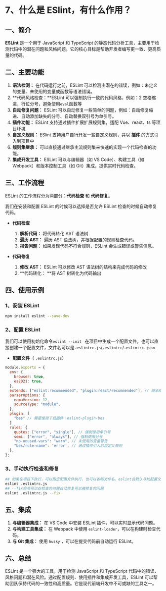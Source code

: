 # 7、什么是 ESlint，有什么作用？

## 一、简介

**ESLint** 是一个用于 JavaScript 和 TypeScript 的静态代码分析工具，主要用于检测代码中的潜在问题和风格问题。它的核心目标是帮助开发者编写更一致、更高质量的代码。

## 二、主要功能

1. **语法检测：** 在代码运行之前，ESLint 可以检测出潜在的错误，例如：未定义的变量、未使用的变量或函数等语法错误。
2. **代码风格检查：**ESLint 可以强制执行一致的代码风格，例如：2 空格缩进，行位分号，避免使用`eval`函数等
3. **自动修复问题：** ESLint 可以自动修复一些简单的问题，例如：自动修复缩进、自动添加缺失的分号、自动替换双引号为单引号。
4. **插件功能：** ESLint 支持通过插件扩展扩展规则集，适配 Vue、reaxt、ts 等项目环境
5. **自定义规则：** ESlint 支持用户自行开发一些自定义规则，并以 **插件** 的方式引入到项目中
6. **规则集继承：** 可以直接通过继承主流规则集来快速的实现一个代码检查的功能。
7. **集成开发工具：** ESLint 可以与编辑器（如 VS Code）、构建工具（如 Webpack）和版本控制工具（如 Git）集成，提供实时代码检查。

## 三、工作流程

ESLint 的工作流程分为两部分：**代码检查** 和 **代码修复**。

我们在安装和配置 ESLint 的时候可以选择是否允许 ESLint 检查的时候自动修复代码。

- **代码检查**

  1. **解析代码：** 将代码转化 AST 语法树
  2. **遍历 AST：** 遍历 AST 语法树，并根据配置的规则检查代码。
  3. **报告问题：** 如果发现代码不符合规则，ESLint 会生成错误或警告信息。

- **代码修复**
  1. **修改 AST：** ESLint 可以修改 AST 语法树的结构来完成代码的修改
  2. **代码转化： **将 AST 树转化为代码输出

## 四、使用示例

### 1、安装 ESLint

```bash
npm install eslint --save-dev
```

### 2、配置 ESLint

我们可以使用初始化命令`eslint --init ` 在项目中生成一个配置文件，也可以直接创建一个配置文件，文件名可以是`.eslintrc.js`/`.eslintrc`/`.eslintrc.json`

- **配置文件**（ `.eslintrc.js`）

```javascript
module.exports = {
  env: {
    browser: true,
    es2021: true,
  },
  extends: ["eslint:recommended", "plugin:react/recommended"], // 继承规则集
  parserOptions: {
    ecmaVersion: 12,
    sourceType: "module",
  },
  plugin: [
    "bes" // 需要使用下载插件：eslint-plugin-bes
  ]
  rules: {
    quotes: ["error", "single"], // 强制使用单引号
    semi: ["error", "always"], // 强制使用分号
    "no-unused-vars": "warn", // 未使用的变量警告
    "bes/rule-name": 'error', // 通过插件引入的自定义规则
  },
};
```

### 3、手动执行检查和修复

```bash
## 如果在项目下执行，可以指定配置文件执行，也可以省略文件名，eslint会默认寻找配置文件
eslint .eslintrc.js
## --fix命令可以在检查的时候自动修复可以被修复的问题
eslint .eslintrc.js --fix
```

## 五、集成

1. **与编辑器集成：** 在 VS Code 中安装 ESLint 插件，可以实时显示代码问题。
2. **与构建工具集成：** 在 Webpack 中使用 `eslint-loader`，可以在构建时检查代码。
3. **与 Git 集成：** 使用 `husky` ，可以在提交代码前自动运行 ESLint。

## 六、总结

ESLint 是一个强大的工具，用于检测 JavaScript 和 TypeScript 代码中的错误、风格问题和潜在风险。通过配置规则、使用插件和集成开发工具，ESLint 可以帮助团队保持代码的一致性和高质量。它是现代前端开发中不可或缺的工具之一。
